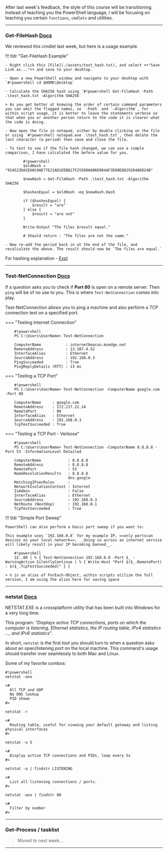 After last week's feedback, the style of this course will be transitioning. Instead of teaching you the PowerShell language, I will be focusing on teaching you certain `functions`, `cmdlets` and utilities.

---

### Get-FileHash [Docs](https://docs.microsoft.com/en-us/powershell/module/microsoft.powershell.utility/get-filehash?view=powershell-7)

We reviewed this cmdlet last week, but here is a usage example.

!!! tldr "Get-FileHash Example"

    - Right click this [File](./assets/test_hash.txt), and select ++"Save Link as..."++ and save to your desktop.

    - Open a new PowerShell window and navigate to your desktop with `#!powershell cd $HOME\Desktop`

    - Calculate the SHA256 hash using `#!powershell Get-FileHash -Path .\test_hash.txt -Algorithm SHA256`

    > As you get better at knowing the order of certain command parameters you can omit the flagged names, ie `-Path` and `-Algorithm`, for within script usage, it is better to leave the statements verbose so that when you or another person return to the code it is clearer what the code is doing.

    - Now open the file in notepad, either by double clicking on the file or using `#!powershell notepad.exe .\test_hash.txt`, then delete the last character (a period) then save and close the file.

    - To test to see if the file hash changed, we can use a simple comparison, I have calculated the before value for you.

            #!powershell
            $oldHash = "914523DA2E60C0AE77E21AD1EEB827F25508A6B6D984AF3E80E8D292D4ADD24B"

            $newHash = Get-FileHash -Path .\test_hash.txt -Algorithm SHA256

            $hashesEqual = $oldHash -eq $newHash.Hash

            if ($hashesEqual) {
                $result = "are"
            } else {
                $result = "are not"
            }

            Write-Output "The files $result equal."

            # Should return : "The files are not the same."

    - Now re-add the period back in at the end of the file, and recalculate the above. The result should now be `The files are equal.`

For hashing explanation - [Expl](https://www.sentinelone.com/blog/what-is-hash-how-does-it-work/)

---

### Test-NetConnection [Docs](https://docs.microsoft.com/en-us/powershell/module/nettcpip/test-netconnection?view=win10-ps)

If a question asks you to check if **Port 80** is open on a remote server. Then `ping` will be of no use to you. This is where `Test-NetConnection` comes into play.

Test-NetConnection allows you to ping a machine and also perform a TCP connection test on a specified port.

=== "Testing Internet Connection"

        #!powershell
        PS C:\Users\UserName> Test-NetConnection

        ComputerName           : internetbeacon.msedge.net
        RemoteAddress          : 13.107.4.52
        InterfaceAlias         : Ethernet
        SourceAddress          : 192.168.0.3
        PingSucceeded          : True
        PingReplyDetails (RTT) : 13 ms

=== "Testing a TCP Port"

        #!powershell
        PS C:\Users\UserName> Test-NetConnection -ComputerName google.com -Port 80

        ComputerName     : google.com
        RemoteAddress    : 172.217.22.14
        RemotePort       : 80
        InterfaceAlias   : Ethernet
        SourceAddress    : 192.168.0.3
        TcpTestSucceeded : True

=== "Testing a TCP Port - Verbose"

        #!powershell
        PS C:\Users\UserName> Test-NetConnection -ComputerName 8.8.8.8 -Port 53 -InformationLevel Detailed

        ComputerName            : 8.8.8.8
        RemoteAddress           : 8.8.8.8
        RemotePort              : 53
        NameResolutionResults   : 8.8.8.8
                                dns.google
        MatchingIPsecRules      :
        NetworkIsolationContext : Internet
        IsAdmin                 : False
        InterfaceAlias          : Ethernet
        SourceAddress           : 192.168.0.3
        NetRoute (NextHop)      : 192.168.0.1
        TcpTestSucceeded        : True

!!! tldr "Simple Port Sweep"

    PowerShell can also perform a basic port sweep if you want to:

    This example uses `192.168.0.8` for my example IP, ==only portscan devices on your local network==, __doing so across an internet service will likely result in your IP becoming banned__.

        #!powershell
        22..80 | % { Test-NetConnection 192.168.0.8 -Port $_ -WarningAction SilentlyContinue | % { Write-Host "Port $($_.RemotePort) : $($_.TcpTestSucceeded)" } }

    > % is an alias of ForEach-Object, within scripts utilize the full version, I am using the alias here for saving space

---

### netstat [Docs](https://docs.microsoft.com/en-us/windows-server/administration/windows-commands/netstat)

NETSTAT.EXE is a crossplatform utility that has been built into Windows for a very long time.

This program: _"Displays active TCP connections, ports on which the computer is listening, Ethernet statistics, the IP routing table, IPv4 statistics ..., and IPv6 statistics"_.

In short, `netstat` is the first tool you should turn to when a question asks about an open/listening port on the local machine. This command's usage should transfer over seamlessly to both Mac and Linux.

Some of my favorite combos:

```
#!powershell
netstat -ano

<#
  All TCP and UDP
  No DNS lookup
  PID shown
#>

netstat -r

<#
  Routing table, useful for viewing your default gateway and listing physical interfaces
#>

netstat -o 5

<#
  Display active TCP connections and PIDs, loop every 5s
#>

netstat -a | findstr LISTENING

<#
  List all listening connections / ports.
#>

netstat -ano | findstr 80

<#
  Filter by number
#>

```

---

### Get-Process / tasklist

> Moved to next week...

---
